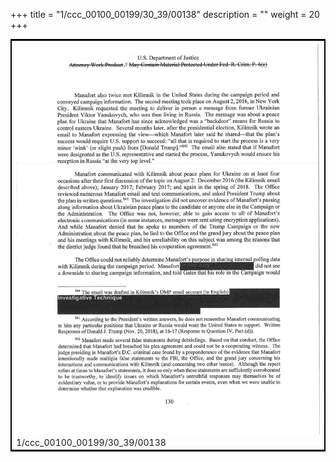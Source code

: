 +++
title = "1/ccc_00100_00199/30_39/00138"
description = ""
weight = 20
+++

<table style="border:2px solid black;max-width:800px;max-height:800px;" 
><tr><td>
<img class="center-fit-jpg"
src="/jpg_/jpg_mueller_report_searchable_138.jpg">
1/ccc_00100_00199/30_39/00138
</img></td></tr></table>
